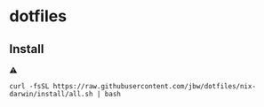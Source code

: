 # dotfiles

## Install

:warning:

```
curl -fsSL https://raw.githubusercontent.com/jbw/dotfiles/nix-darwin/install/all.sh | bash
```
